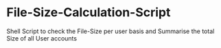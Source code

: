 # File-Size-Calculation-Script
Shell Script to check the File-Size per user basis and Summarise the total Size of all User accounts
